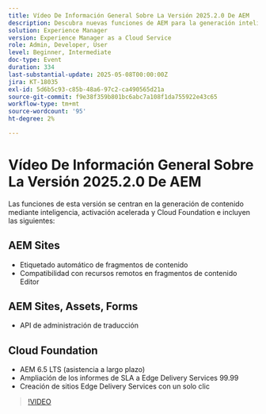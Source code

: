 ```yaml
---
title: Vídeo De Información General Sobre La Versión 2025.2.0 De AEM
description: Descubra nuevas funciones de AEM para la generación inteligente de contenido, una activación más rápida y una sólida compatibilidad con la nube, incluido el etiquetado automático, la edición remota de recursos y un 99,99 % de SLA.
solution: Experience Manager
version: Experience Manager as a Cloud Service
role: Admin, Developer, User
level: Beginner, Intermediate
doc-type: Event
duration: 334
last-substantial-update: 2025-05-08T00:00:00Z
jira: KT-18035
exl-id: 5d6b5c93-c85b-48a6-97c2-ca490565d21a
source-git-commit: f9e38f359b801bc6abc7a108f1da755922e43c65
workflow-type: tm+mt
source-wordcount: '95'
ht-degree: 2%

---
```



# Vídeo De Información General Sobre La Versión 2025.2.0 De AEM

Las funciones de esta versión se centran en la generación de contenido mediante inteligencia, activación acelerada y Cloud Foundation e incluyen las siguientes:

## AEM Sites

* Etiquetado automático de fragmentos de contenido
* Compatibilidad con recursos remotos en fragmentos de contenido  Editor

## AEM Sites, Assets, Forms

* API de administración de traducción

## Cloud Foundation

* AEM 6.5 LTS (asistencia a largo plazo)
* Ampliación de los informes de SLA a Edge Delivery Services 99.99
* Creación de sitios Edge Delivery Services con un solo clic

>[!VIDEO](https://video.tv.adobe.com/v/3458080/?learn=on&enablevpops)

<!-- 
Have questions about the release?  Discuss the release in [Experience League Communities](https://adobe.ly/4l2AibQ)
-->
